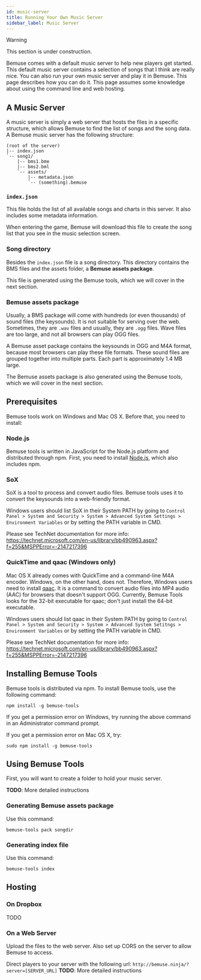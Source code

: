 ```yaml
---
id: music-server
title: Running Your Own Music Server
sidebar_label: Music Server
---
```


<div class="admonition warning">
<p class="admonition-title">Warning</p>
<p>This section is under construction.</p>
</div>

Bemuse comes with a default music server to help new players get
started. This default music server contains a selection of songs that I
think are really nice. You can also run your own music server and play
it in Bemuse. This page describes how you can do it. This page assumes
some knowledge about using the command line and web hosting.

## A Music Server

A music server is simply a web server that hosts the files in a specific
structure, which allows Bemuse to find the list of songs and the song
data. A Bemuse music server has the following structure:

```
(root of the server)
|-- index.json
`-- song1/
    |-- bms1.bme
    |-- bms2.bml
    `-- assets/
        |-- metadata.json
        `-- (something).bemuse
```

### `index.json`

This file holds the list of all available songs and charts in this
server. It also includes some metadata information.

When entering the game, Bemuse will download this file to create the
song list that you see in the music selection screen.

### Song directory

Besides the `index.json` file is a song directory. This directory
contains the BMS files and the assets folder, a **Bemuse assets
package**.

This file is generated using the Bemuse tools, which we will cover in
the next section.

### Bemuse assets package

Usually, a BMS package will come with hundreds (or even thousands) of
sound files (the keysounds). It is not suitable for serving over the
web. Sometimes, they are `.wav` files and usually, they are `.ogg`
files. Wave files are too large, and not all browsers can play OGG
files.

A Bemuse asset package contains the keysounds in OGG and M4A format,
because most browsers can play these file formats. These sound files are
grouped together into multiple parts. Each part is approximately 1.4 MB
large.

The Bemuse assets package is also generated using the Bemuse tools,
which we will cover in the next section.

## Prerequisites

Bemuse tools work on Windows and Mac OS X. Before that, you need to
install:

### Node.js

Bemuse tools is written in JavaScript for the Node.js platform and
distributed through npm. First, you need to install
[Node.js](https://nodejs.org/), which also includes npm.

### SoX

SoX is a tool to process and convert audio files. Bemuse tools uses it
to convert the keysounds into a web-friendly format.

Windows users should list SoX in their System PATH by going to
`Control Panel > System and Security > System > Advanced System Settings > Environment Variables`
or by setting the PATH variable in CMD.

Please see TechNet documentation for more info:<br>
<https://technet.microsoft.com/en-us/library/bb490963.aspx?f=255&MSPPError=-2147217396>

### QuickTime and qaac (Windows only)

Mac OS X already comes with QuickTime and a command-line M4A encoder.
Windows, on the other hand, does not. Therefore, Windows users need to
install [qaac](https://sites.google.com/site/qaacpage/). It is a command
to convert audio files into MP4 audio (AAC) for browsers that doesn't
support OGG. Currently, Bemuse Tools looks for the 32-bit executable for
qaac; don't just install the 64-bit executable.

Windows users should list qaac in their System PATH by going to
`Control Panel > System and Security > System > Advanced System Setitngs > Environment Variables`
or by setting the PATH variable in CMD.

Please see TechNet documentation for more info:<br>
<https://technet.microsoft.com/en-us/library/bb490963.aspx?f=255&MSPPError=-2147217396>

## Installing Bemuse Tools

Bemuse tools is distributed via npm. To install Bemuse tools, use the
following command:

    npm install -g bemuse-tools

If you get a permission error on Windows, try running the above command
in an Administrator command prompt.

If you get a permission error on Mac OS X, try:

    sudo npm install -g bemuse-tools

## Using Bemuse Tools

First, you will want to create a folder to hold your music server.

**TODO**: More detailed instructions

### Generating Bemuse assets package

Use this command:

    bemuse-tools pack songdir

### Generating index file

Use this command:

    bemuse-tools index

## Hosting

### On Dropbox

TODO

### On a Web Server

Upload the files to the web server. Also set up CORS on the server to
allow Bemuse to access.

Direct players to your server with the following url:
`http://bemuse.ninja/?server=[SERVER_URL]` **TODO**: More detailed instructions
